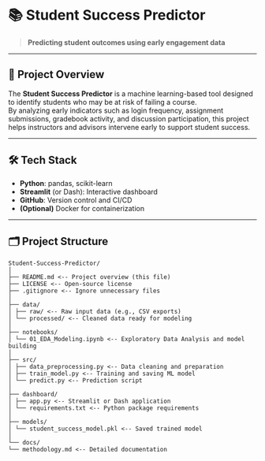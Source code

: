 # 📚 Student Success Predictor

> **Predicting student outcomes using early engagement data**

---

## 🎯 Project Overview

The **Student Success Predictor** is a machine learning-based tool designed to identify students who may be at risk of failing a course.  
By analyzing early indicators such as login frequency, assignment submissions, gradebook activity, and discussion participation, this project helps instructors and advisors intervene early to support student success.

---

## 🛠 Tech Stack

- **Python**: pandas, scikit-learn
- **Streamlit** (or Dash): Interactive dashboard
- **GitHub**: Version control and CI/CD
- **(Optional)** Docker for containerization

---

## 🗂️ Project Structure
```
Student-Success-Predictor/
│
├── README.md <-- Project overview (this file)
├── LICENSE <-- Open-source license
├── .gitignore <-- Ignore unnecessary files
│
├── data/
│ ├── raw/ <-- Raw input data (e.g., CSV exports)
│ └── processed/ <-- Cleaned data ready for modeling
│
├── notebooks/
│ └── 01_EDA_Modeling.ipynb <-- Exploratory Data Analysis and model building
│
├── src/
│ ├── data_preprocessing.py <-- Data cleaning and preparation
│ ├── train_model.py <-- Training and saving ML model
│ └── predict.py <-- Prediction script
│
├── dashboard/
│ ├── app.py <-- Streamlit or Dash application
│ └── requirements.txt <-- Python package requirements
│
├── models/
│ └── student_success_model.pkl <-- Saved trained model
│
└── docs/
└── methodology.md <-- Detailed documentation
```
